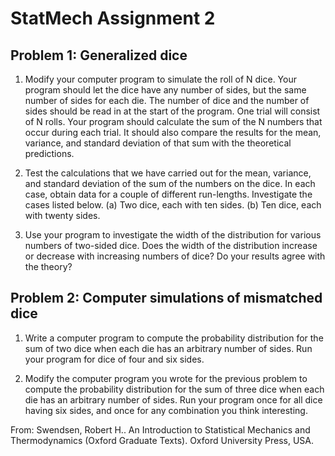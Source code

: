 # StatMech Assignment 2

## Problem 1: Generalized dice

1. Modify your computer program to simulate the roll of N dice. Your program should let the dice have any number of sides, but the same number of sides for each die. The number of dice and the number of sides should be read in at the start of the program. One trial will consist of N rolls. Your program should calculate the sum of the N numbers that occur during each trial. It should also compare the results for the mean, variance, and standard deviation of that sum with the theoretical predictions. 

2. Test the calculations that we have carried out for the mean, variance, and standard deviation of the sum of the numbers on the dice. In each case, obtain data for a couple of different run-lengths. Investigate the cases listed below. (a) Two dice, each with ten sides. (b) Ten dice, each with twenty sides. 

3. Use your program to investigate the width of the distribution for various numbers of two-sided dice. Does the width of the distribution increase or decrease with increasing numbers of dice? Do your results agree with the theory?

## Problem 2: Computer simulations of mismatched dice

1. Write a computer program to compute the probability distribution for the sum of two dice when each die has an arbitrary number of sides. Run your program for dice of four and six sides. 

2. Modify the computer program you wrote for the previous problem to compute the probability distribution for the sum of three dice when each die has an arbitrary number of sides. Run your program once for all dice having six sides, and once for any combination you think interesting.

From: Swendsen, Robert H.. An Introduction to Statistical Mechanics and Thermodynamics (Oxford Graduate Texts). Oxford University Press, USA.
